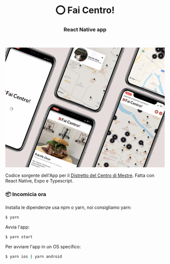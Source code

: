 <h1 align="center">⭕️ Fai Centro!</h1>
<h3 align="center">React Native app</h3>
<br />

![screenshots](https://raw.githubusercontent.com/bizzarrowebgroup/FaiCentro/master/preview.jpg?token=AAUHDLWAOMQLYBS3DZQHLZ26VGVYO)

Codice sorgente dell'App per il [Distretto del Centro di Mestre](https://www.faicentro.it/).
Fatta con React Native, Expo e Typescript.

### 📦 Incomicia ora

Installa le dipendenze usa npm o yarn, noi consigliamo yarn:

```sh
$ yarn
```

Avvia l'app:

```sh
$ yarn start
```

Per avviare l'app in un OS specifico:

```sh
$ yarn ios | yarn android
```
